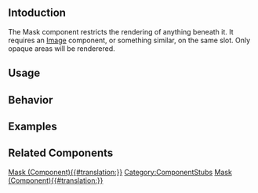 <languages></languages> <translate>

## Intoduction

The Mask component restricts the rendering of anything beneath it. It
requires an [Image](Image_(Component) "wikilink") component, or
something similar, on the same slot. Only opaque areas will be
renderered.

## Usage

## Behavior

## Examples

## Related Components

</translate>

[Mask
(Component){{#translation:}}](Category:Components{{#translation:}} "wikilink")
[Category:ComponentStubs](Category:ComponentStubs "wikilink") [Mask
(Component){{#translation:}}](Category:Components:UIX:Graphics{{#translation:}} "wikilink")